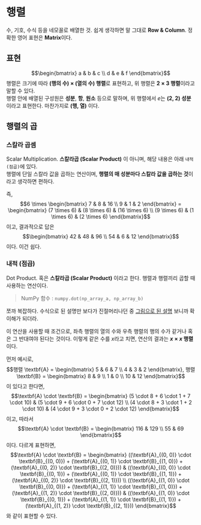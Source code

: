 행렬
====
수, 기호, 수식 등을 네모꼴로 배열한 것. 쉽게 생각하면 말 그대로 **Row & Column**. 정확한 영어 표현은 **Matrix**이다.

표현
----
$$\begin{bmatrix}
a & b & c \\
d & e & f
\end{bmatrix}$$
행렬은 크기에 따라 **(행의 수) × (열의 수) 행렬**로 표현하고, 위 행렬은 **2 × 3 행렬**이라고 말할 수 있다.  
행렬 안에 배열된 구성원은 **성분**, **항**, **원소** 등으로 말하며, 위 행렬에서 $e$는 **(2, 2) 성분**이라고 표현한다. 마찬가지로 **(행, 열)** 이다.

행렬의 곱
---------

### 스칼라 곱셈
Scalar Multiplication. **스칼라곱 (Scalar Product)** 이 아니며, 해당 내용은 아래 `내적 (점곱)`에 있다.  
행렬에 단일 스칼라 값을 곱하는 연산이며, **행렬의 매 성분마다 스칼라 값을 곱하는 것**이라고 생각하면 편하다.  

즉,
$$6 \times \begin{bmatrix}
7 & 8 & 16 \\
9 & 1 & 2
\end{bmatrix} = \begin{bmatrix}
(7 \times 6) & (8 \times 6) & (16 \times 6) \\
(9 \times 6) & (1 \times 6) & (2 \times 6)
\end{bmatrix}$$
이고, 결과적으로 답은
$$\begin{bmatrix}
42 & 48 & 96 \\
54 & 6 & 12
\end{bmatrix}$$
이다. 이건 쉽다.

### 내적 (점곱)
Dot Product. 혹은 **스칼라곱 (Scalar Product)** 이라고 한다. 행렬과 행렬끼리 곱할 때 사용하는 연산이다.
> NumPy 함수 : `numpy.dot(np_array_a, np_array_b)`

쪼까 복잡하다. 수식으로 된 설명만 보다가 진절머리나던 중 [그림으로 된 설명](https://www.mathsisfun.com/algebra/matrix-multiplying.html) 보니까 확 이해가 되더라.

이 연산을 사용할 때 조건으로, 좌측 행렬의 열의 수와 우측 행렬의 행의 수가 같거나 혹은 그 반대여야 된다는 것이다. 이렇게 같은 수를 $x$라고 치면, 연산의 결과는 **$x \times x$ 행렬**이다.

먼저 예시로,
$$행렬 \textbf{A} = \begin{bmatrix}
5 & 6 & 7 \\
4 & 3 & 2
\end{bmatrix}, 행렬 \textbf{B} = \begin{bmatrix}
8 & 9 \\
1 & 0 \\
10 & 12
\end{bmatrix}$$
이 있다고 한다면,
$$\textbf{A} \cdot \textbf{B} = \begin{bmatrix}
(5 \cdot 8 + 6 \cdot 1 + 7 \cdot 10) & (5 \cdot 9 + 6 \cdot 0 + 7 \cdot 12) \\
(4 \cdot 8 + 3 \cdot 1 + 2 \cdot 10) & (4 \cdot 9 + 3 \cdot 0 + 2 \cdot 12)
\end{bmatrix}$$
이고, 따라서
$$\textbf{A} \cdot \textbf{B} = \begin{bmatrix}
116 & 129 \\
55 & 69
\end{bmatrix}$$
이다. 다르게 표현하면,
$$\textbf{A} \cdot \textbf{B} = \begin{bmatrix}
((\textbf{A}_{(0, 0)} \cdot \textbf{B}_{(0, 0)}) + (\textbf{A}_{(0, 1)} \cdot \textbf{B}_{(1, 0)}) + (\textbf{A}_{(0, 2)} \cdot \textbf{B}_{(2, 0)})) & ((\textbf{A}_{(0, 0)} \cdot \textbf{B}_{(0, 1)}) + (\textbf{A}_{(0, 1)} \cdot \textbf{B}_{(1, 1)}) + (\textbf{A}_{(0, 2)} \cdot \textbf{B}_{(2, 1)})) \\
((\textbf{A}_{(1, 0)} \cdot \textbf{B}_{(0, 0)}) + (\textbf{A}_{(1, 1)} \cdot \textbf{B}_{(1, 0)}) + (\textbf{A}_{(1, 2)} \cdot \textbf{B}_{(2, 0)})) & ((\textbf{A}_{(1, 0)} \cdot \textbf{B}_{(0, 1)}) + (\textbf{A}_{(1, 1)} \cdot \textbf{B}_{(1, 1)}) + (\textbf{A}_{(1, 2)} \cdot \textbf{B}_{(2, 1)}))
\end{bmatrix}$$
와 같이 표현할 수 있다.
